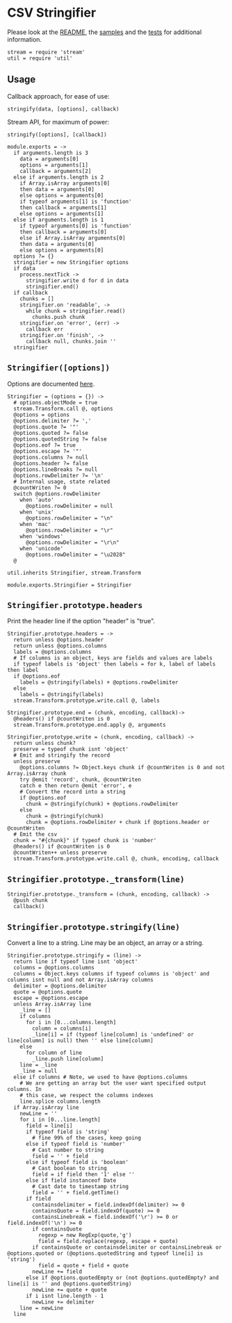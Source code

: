 
# CSV Stringifier

Please look at the [README], the [samples] and the [tests] for additional
information.

    stream = require 'stream'
    util = require 'util'  

## Usage

Callback approach, for ease of use:   

`stringify(data, [options], callback)`   

Stream API, for maximum of power:   

`stringify([options], [callback])`   

    module.exports = ->
      if arguments.length is 3
        data = arguments[0]
        options = arguments[1]
        callback = arguments[2]
      else if arguments.length is 2
        if Array.isArray arguments[0]
        then data = arguments[0]
        else options = arguments[0]
        if typeof arguments[1] is 'function'
        then callback = arguments[1]
        else options = arguments[1]
      else if arguments.length is 1
        if typeof arguments[0] is 'function'
        then callback = arguments[0]
        else if Array.isArray arguments[0]
        then data = arguments[0]
        else options = arguments[0]
      options ?= {}
      stringifier = new Stringifier options
      if data
        process.nextTick ->
          stringifier.write d for d in data
          stringifier.end()
      if callback
        chunks = []
        stringifier.on 'readable', ->
          while chunk = stringifier.read()
            chunks.push chunk
        stringifier.on 'error', (err) ->
          callback err
        stringifier.on 'finish', ->
          callback null, chunks.join ''
      stringifier

## `Stringifier([options])`

Options are documented [here](http://csv.adaltas.com/stringify/).

    Stringifier = (options = {}) ->
      # options.objectMode = true
      stream.Transform.call @, options
      @options = options
      @options.delimiter ?= ','
      @options.quote ?= '"'
      @options.quoted ?= false
      @options.quotedString ?= false
      @options.eof ?= true
      @options.escape ?= '"'
      @options.columns ?= null
      @options.header ?= false
      @options.lineBreaks ?= null
      @options.rowDelimiter ?= '\n'
      # Internal usage, state related
      @countWriten ?= 0
      switch @options.rowDelimiter
        when 'auto'
          @options.rowDelimiter = null
        when 'unix'
          @options.rowDelimiter = "\n"
        when 'mac'
          @options.rowDelimiter = "\r"
        when 'windows'
          @options.rowDelimiter = "\r\n"
        when 'unicode'
          @options.rowDelimiter = "\u2028"
      @

    util.inherits Stringifier, stream.Transform

    module.exports.Stringifier = Stringifier

## `Stringifier.prototype.headers`

Print the header line if the option "header" is "true".

    Stringifier.prototype.headers = ->
      return unless @options.header
      return unless @options.columns
      labels = @options.columns
      # If columns is an object, keys are fields and values are labels
      if typeof labels is 'object' then labels = for k, label of labels then label
      if @options.eof
        labels = @stringify(labels) + @options.rowDelimiter
      else
        labels = @stringify(labels)
      stream.Transform.prototype.write.call @, labels

    Stringifier.prototype.end = (chunk, encoding, callback)->
      @headers() if @countWriten is 0
      stream.Transform.prototype.end.apply @, arguments

    Stringifier.prototype.write = (chunk, encoding, callback) ->
      return unless chunk?
      preserve = typeof chunk isnt 'object'
      # Emit and stringify the record
      unless preserve
        @options.columns ?= Object.keys chunk if @countWriten is 0 and not Array.isArray chunk
        try @emit 'record', chunk, @countWriten
        catch e then return @emit 'error', e
        # Convert the record into a string
        if @options.eof
          chunk = @stringify(chunk) + @options.rowDelimiter
        else
          chunk = @stringify(chunk)
          chunk = @options.rowDelimiter + chunk if @options.header or @countWriten
      # Emit the csv
      chunk = "#{chunk}" if typeof chunk is 'number'
      @headers() if @countWriten is 0
      @countWriten++ unless preserve
      stream.Transform.prototype.write.call @, chunk, encoding, callback

## `Stringifier.prototype._transform(line)`

    Stringifier.prototype._transform = (chunk, encoding, callback) ->
      @push chunk
      callback()

## `Stringifier.prototype.stringify(line)`

Convert a line to a string. Line may be an object, an array or a string.

    Stringifier.prototype.stringify = (line) ->
      return line if typeof line isnt 'object'
      columns = @options.columns
      columns = Object.keys columns if typeof columns is 'object' and columns isnt null and not Array.isArray columns
      delimiter = @options.delimiter
      quote = @options.quote
      escape = @options.escape
      unless Array.isArray line
        _line = []
        if columns
          for i in [0...columns.length]
            column = columns[i]
            _line[i] = if (typeof line[column] is 'undefined' or line[column] is null) then '' else line[column]
        else
          for column of line
            _line.push line[column]
        line = _line
        _line = null
      else if columns # Note, we used to have @options.columns
        # We are getting an array but the user want specified output columns. In
        # this case, we respect the columns indexes
        line.splice columns.length
      if Array.isArray line
        newLine = ''
        for i in [0...line.length]
          field = line[i]
          if typeof field is 'string'
            # fine 99% of the cases, keep going
          else if typeof field is 'number'
            # Cast number to string
            field = '' + field
          else if typeof field is 'boolean'
            # Cast boolean to string
            field = if field then '1' else ''
          else if field instanceof Date
            # Cast date to timestamp string
            field = '' + field.getTime()
          if field
            containsdelimiter = field.indexOf(delimiter) >= 0
            containsQuote = field.indexOf(quote) >= 0
            containsLinebreak = field.indexOf('\r') >= 0 or field.indexOf('\n') >= 0
            if containsQuote
              regexp = new RegExp(quote,'g')
              field = field.replace(regexp, escape + quote)
            if containsQuote or containsdelimiter or containsLinebreak or @options.quoted or (@options.quotedString and typeof line[i] is 'string')
              field = quote + field + quote
            newLine += field
          else if @options.quotedEmpty or (not @options.quotedEmpty? and line[i] is '' and @options.quotedString)
            newLine += quote + quote
          if i isnt line.length - 1
            newLine += delimiter
        line = newLine
      line

[readme]: https://github.com/wdavidw/node-csv-stringify
[samples]: https://github.com/wdavidw/node-csv-stringify/tree/master/samples
[tests]: https://github.com/wdavidw/node-csv-stringify/tree/master/test
